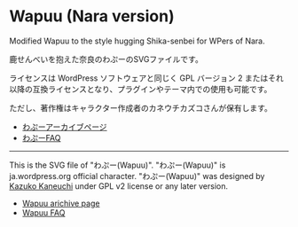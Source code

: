 Wapuu (Nara version)
=====

Modified Wapuu to the style hugging Shika-senbei for WPers of Nara.

鹿せんべいを抱えた奈良のわぷーのSVGファイルです。

ライセンスは WordPress ソフトウェアと同じく GPL バージョン 2 またはそれ以降の互換ライセンスとなり、プラグインやテーマ内での使用も可能です。

ただし、著作権はキャラクター作成者のカネウチカズコさんが保有します。

- [わぷーアーカイブページ](http://jawordpressorg.github.io/wapuu/)
- [わぷーFAQ](http://jawordpressorg.github.io/wapuu/faq.html)

------

This is the SVG file of "わぷー(Wapuu)".
"わぷー(Wapuu)" is ja.wordpress.org official character.
"わぷー(Wapuu)" was designed by [Kazuko Kaneuchi](http://blog.cgfm.jp/mutsuki/) under GPL v2 license or any later version.

- [Wapuu arichive page](http://jawordpressorg.github.io/wapuu/)
- [Wapuu FAQ](http://jawordpressorg.github.io/wapuu/faq_en.html)
